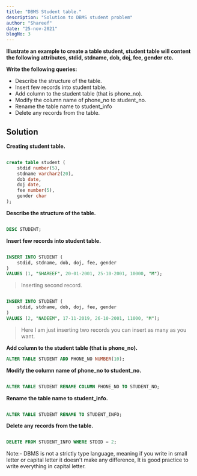 ```yaml
---
title: "DBMS Student table."
description: "Solution to DBMS student problem"
author: "Shareef"
date: "25-nov-2021"
blogNo: 3
---
```


**Illustrate an example to create a table student, student table will content the following attributes, stdid, stdname, dob, doj, fee, gender etc.**

**Write the following queries:**

-   Describe the structure of the table.
-   Insert few records into student table.
-   Add column to the student table (that is phone_no).
-   Modify the column name of phone_no to student_no.
-   Rename the table name to student_info
-   Delete any records from the table.

## Solution

**Creating student table.**

```sql

create table student (
    stdid number(5),
    stdname varchar2(20),
    dob date,
    doj date,
    fee number(5),
    gender char
);


```

**Describe the structure of the table.**

```sql

DESC STUDENT;

```

**Insert few records into student table.**

```sql

INSERT INTO STUDENT (
	stdid, stdname, dob, doj, fee, gender
)
VALUES (1, "SHAREEF", 20-01-2001, 25-10-2001, 10000, "M");

```

> Inserting second record.

```sql

INSERT INTO STUDENT (
	stdid, stdname, dob, doj, fee, gender
)
VALUES (2, "NADEEM", 17-11-2019, 26-10-2001, 11000, "M");

```

> Here I am just inserting two records you can insert as many as you want.

**Add column to the student table (that is phone_no).**

```sql
ALTER TABLE STUDENT ADD PHONE_NO NUMBER(10);
```

**Modify the column name of phone_no to student_no.**

```sql

ALTER TABLE STUDENT RENAME COLUMN PHONE_NO TO STUDENT_NO;

```

**Rename the table name to student_info.**

```sql

ALTER TABLE STUDENT RENAME TO STUDENT_INFO;

```

**Delete any records from the table.**

```sql

DELETE FROM STUDENT_INFO WHERE STDID = 2;

```

Note:- DBMS is not a strictly type language, meaning if you write in small letter or capital letter
it doesn't make any difference, It is good practice to write everything in capital letter.
